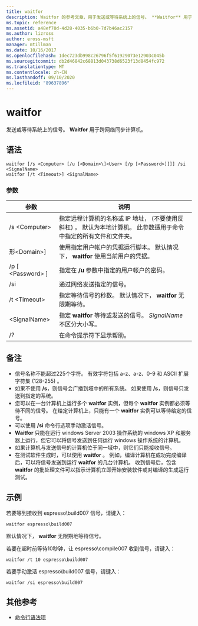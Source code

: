 ```yaml
---
title: waitfor
description: Waitfor 的参考文章，用于发送或等待系统上的信号。 **Waitfor** 用于跨网络同步计算机。
ms.topic: reference
ms.assetid: a48ef70d-4d28-4035-b6b0-7d7b46ac2157
ms.author: lizross
author: eross-msft
manager: mtillman
ms.date: 10/16/2017
ms.openlocfilehash: 1dec723db998c26796f5f61929073e12903c045b
ms.sourcegitcommit: db2d46842c68813d043738d6523f13d8454fc972
ms.translationtype: MT
ms.contentlocale: zh-CN
ms.lasthandoff: 09/10/2020
ms.locfileid: "89637896"
---
```

# <a name="waitfor"></a>waitfor



发送或等待系统上的信号。 **Waitfor** 用于跨网络同步计算机。



## <a name="syntax"></a>语法

```
waitfor [/s <Computer> [/u [<Domain>\]<User> [/p [<Password>]]]] /si <SignalName>
waitfor [/t <Timeout>] <SignalName>
```

### <a name="parameters"></a>参数

|       参数       |                                                                                         说明                                                                                          |
|-----------------------|----------------------------------------------------------------------------------------------------------------------------------------------------------------------------------------------|
|    /s \<Computer>     | 指定远程计算机的名称或 IP 地址， (不要使用反斜杠) 。 默认为本地计算机。 此参数适用于命令中指定的所有文件和文件夹。 |
| 形\<Domain>\]<User> |                              使用指定用户帐户的凭据运行脚本。 默认情况下， **waitfor** 使用当前用户的凭据。                               |
|   /p [ \<Password> ]    |                                                    指定在 **/u** 参数中指定的用户帐户的密码。                                                     |
|          /si          |                                                                        通过网络发送指定的信号。                                                                        |
|     /t \<Timeout>     |                                              指定等待信号的秒数。 默认情况下， **waitfor** 无限期等待。                                               |
|     \<SignalName>     |                                                指定 **waitfor** 等待或发送的信号。 *SignalName* 不区分大小写。                                                 |
|          /?           |                                                                             在命令提示符下显示帮助。                                                                             |

## <a name="remarks"></a>备注

-   信号名称不能超过225个字符。 有效字符包括 a-z、a-z、0-9 和 ASCII 扩展字符集 (128-255) 。
-   如果不使用 **/s**，则信号会广播到域中的所有系统。 如果使用 **/s**，则信号只发送到指定的系统。
-   您可以在一台计算机上运行多个 **waitfor** 实例，但每个 **waitfor** 实例都必须等待不同的信号。 在给定计算机上，只能有一个 **waitfor** 实例可以等待给定的信号。
-   可以使用 **/si** 命令行选项手动激活信号。
-   **Waitfor** 只能在运行 windows Server 2003 操作系统的 windows XP 和服务器上运行，但它可以将信号发送到任何运行 windows 操作系统的计算机。
-   如果计算机与发送信号的计算机位于同一域中，则它们只能接收信号。
-   在测试软件生成时，可以使用 **waitfor** 。 例如，编译计算机在成功完成编译后，可以将信号发送到运行 **waitfor** 的几台计算机。 收到信号后，包含 **waitfor** 的批处理文件可以指示计算机立即开始安装软件或对编译的生成运行测试。

## <a name="examples"></a>示例

若要等到接收到 espresso\build007 信号，请键入：
```
waitfor espresso\build007
```
默认情况下， **waitfor** 无限期地等待信号。

若要在超时前等待10秒钟，让 espresso\compile007 收到信号，请键入：
```
waitfor /t 10 espresso\build007
```
若要手动激活 espresso\build007 信号，请键入：
```
waitfor /si espresso\build007
```

## <a name="additional-references"></a>其他参考

- [命令行语法项](command-line-syntax-key.md)